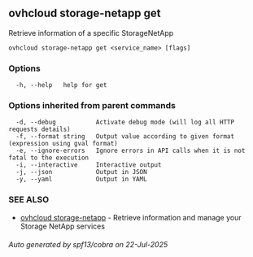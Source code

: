 ## ovhcloud storage-netapp get

Retrieve information of a specific StorageNetApp

```
ovhcloud storage-netapp get <service_name> [flags]
```

### Options

```
  -h, --help   help for get
```

### Options inherited from parent commands

```
  -d, --debug           Activate debug mode (will log all HTTP requests details)
  -f, --format string   Output value according to given format (expression using gval format)
  -e, --ignore-errors   Ignore errors in API calls when it is not fatal to the execution
  -i, --interactive     Interactive output
  -j, --json            Output in JSON
  -y, --yaml            Output in YAML
```

### SEE ALSO

* [ovhcloud storage-netapp](ovhcloud_storage-netapp.md)	 - Retrieve information and manage your Storage NetApp services

###### Auto generated by spf13/cobra on 22-Jul-2025
